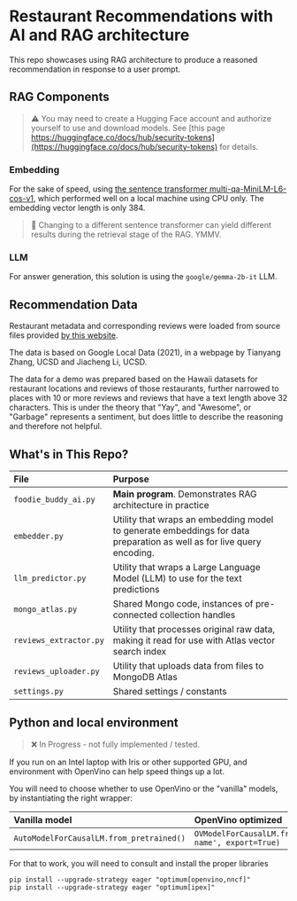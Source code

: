 
# Restaurant Recommendations with AI and RAG architecture

This repo showcases using RAG architecture to produce a reasoned recommendation in response to a user prompt.

## RAG Components

> :warning: You may need to create a Hugging Face account and authorize yourself to use and download models. See [this page https://huggingface.co/docs/hub/security-tokens](https://huggingface.co/docs/hub/security-tokens) for details.

### Embedding

For the sake of speed, using [the sentence transformer multi-qa-MiniLM-L6-cos-v1](<https://huggingface.co/sentence-transformers/multi-qa-MiniLM-L6-cos-v1#multi-qa-minilm-l6-cos-v1>), which performed well on a local machine using CPU only. The embedding vector length is only 384.

> :notebook: Changing to a different sentence transformer can yield different results during the retrieval stage of the RAG. YMMV.

### LLM

For answer generation, this solution is using the `google/gemma-2b-it` LLM.

## Recommendation Data

Restaurant metadata and corresponding reviews were loaded from source files provided [by this website](https://datarepo.eng.ucsd.edu/mcauley_group/gdrive/googlelocal/).

The data is based on Google Local Data (2021), in a webpage by Tianyang Zhang, UCSD and Jiacheng Li, UCSD.

The data for a demo was prepared based on the Hawaii datasets for restaurant locations and reviews of those restaurants, further narrowed to places with 10 or more reviews and reviews that have a text length above 32 characters. This is under the theory that "Yay", and "Awesome", or "Garbage" represents a sentiment, but does little to describe the reasoning and therefore not helpful.

## What's in This Repo?

| File | Purpose|
|:----|:----|
| `foodie_buddy_ai.py` | **Main program**. Demonstrates RAG architecture in practice |
| `embedder.py` | Utility that wraps an embedding model to generate embeddings for data preparation as well as for live query encoding. |
| `llm_predictor.py` | Utility that wraps a Large Language Model (LLM) to use for the text predictions |
| `mongo_atlas.py` | Shared Mongo code, instances of pre-connected collection handles |
| `reviews_extractor.py` | Utility that processes original raw data, making it read for use with Atlas vector search index |
| `reviews_uploader.py`  | Utility that uploads data from files to MongoDB Atlas |
| `settings.py` | Shared settings / constants |

## Python and local environment

> :x: In Progress - not fully implemented / tested.

If you run on an Intel laptop with Iris or other supported GPU, and environment with OpenVino can help speed things up a lot.

You will need to choose whether to use OpenVino or the "vanilla" models, by instantiating the right wrapper:

| Vanilla model| OpenVino optimized|
|:----|:----|
| `AutoModelForCausalLM.from_pretrained()` | `OVModelForCausalLM.from_pretrained('model-name', export=True)` |

For that to work, you will need to consult and install the proper libraries

```shell
pip install --upgrade-strategy eager "optimum[openvino,nncf]"
pip install --upgrade-strategy eager "optimum[ipex]"
```
